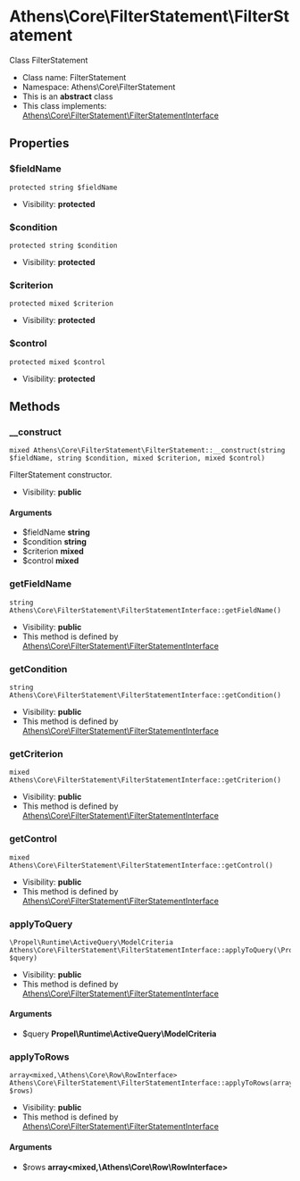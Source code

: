 Athens\Core\FilterStatement\FilterStatement
===============

Class FilterStatement




* Class name: FilterStatement
* Namespace: Athens\Core\FilterStatement
* This is an **abstract** class
* This class implements: [Athens\Core\FilterStatement\FilterStatementInterface](Athens-Core-FilterStatement-FilterStatementInterface.md)




Properties
----------


### $fieldName

    protected string $fieldName





* Visibility: **protected**


### $condition

    protected string $condition





* Visibility: **protected**


### $criterion

    protected mixed $criterion





* Visibility: **protected**


### $control

    protected mixed $control





* Visibility: **protected**


Methods
-------


### __construct

    mixed Athens\Core\FilterStatement\FilterStatement::__construct(string $fieldName, string $condition, mixed $criterion, mixed $control)

FilterStatement constructor.



* Visibility: **public**


#### Arguments
* $fieldName **string**
* $condition **string**
* $criterion **mixed**
* $control **mixed**



### getFieldName

    string Athens\Core\FilterStatement\FilterStatementInterface::getFieldName()





* Visibility: **public**
* This method is defined by [Athens\Core\FilterStatement\FilterStatementInterface](Athens-Core-FilterStatement-FilterStatementInterface.md)




### getCondition

    string Athens\Core\FilterStatement\FilterStatementInterface::getCondition()





* Visibility: **public**
* This method is defined by [Athens\Core\FilterStatement\FilterStatementInterface](Athens-Core-FilterStatement-FilterStatementInterface.md)




### getCriterion

    mixed Athens\Core\FilterStatement\FilterStatementInterface::getCriterion()





* Visibility: **public**
* This method is defined by [Athens\Core\FilterStatement\FilterStatementInterface](Athens-Core-FilterStatement-FilterStatementInterface.md)




### getControl

    mixed Athens\Core\FilterStatement\FilterStatementInterface::getControl()





* Visibility: **public**
* This method is defined by [Athens\Core\FilterStatement\FilterStatementInterface](Athens-Core-FilterStatement-FilterStatementInterface.md)




### applyToQuery

    \Propel\Runtime\ActiveQuery\ModelCriteria Athens\Core\FilterStatement\FilterStatementInterface::applyToQuery(\Propel\Runtime\ActiveQuery\ModelCriteria $query)





* Visibility: **public**
* This method is defined by [Athens\Core\FilterStatement\FilterStatementInterface](Athens-Core-FilterStatement-FilterStatementInterface.md)


#### Arguments
* $query **Propel\Runtime\ActiveQuery\ModelCriteria**



### applyToRows

    array<mixed,\Athens\Core\Row\RowInterface> Athens\Core\FilterStatement\FilterStatementInterface::applyToRows(array<mixed,\Athens\Core\Row\RowInterface> $rows)





* Visibility: **public**
* This method is defined by [Athens\Core\FilterStatement\FilterStatementInterface](Athens-Core-FilterStatement-FilterStatementInterface.md)


#### Arguments
* $rows **array&lt;mixed,\Athens\Core\Row\RowInterface&gt;**


